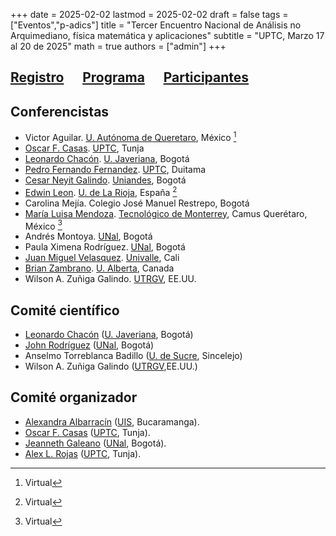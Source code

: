 +++
date      = 2025-02-02
lastmod   = 2025-02-02
draft     = false
tags      = ["Eventos","p-adics"]
title     = "Tercer Encuentro Nacional de Análisis no Arquimediano, física matemática y aplicaciones"
subtitle  = "UPTC, Marzo 17 al 20 de 2025"
math      = true
authors   = ["admin"]
+++

## **[Registro](https://docs.google.com/forms/d/1F-isLevdxRscKoi074pfHJcafywxA929zvF-OXGVv_c/preview)**  &nbsp;&nbsp;&nbsp;&nbsp; [Programa](https://matematicas.netlify.app/post/padicos3/programa/) &nbsp;&nbsp;&nbsp;&nbsp; [Participantes](https://matematicas.netlify.app/post/padicos3/participantes/)

## Conferencistas

* Victor Aguilar. [U. Autónoma de Queretaro](https://www.uaq.mx/), México [^1]
*  [Oscar F. Casas](https://matematicas.netlify.app/authors/casas-o/). [UPTC](https://www.uptc.edu.co/sitio/portal/), Tunja
* [Leonardo Chacón](https://perfilesycapacidades.javeriana.edu.co/en/persons/leonardo.chacon). [U. Javeriana](https://www.javeriana.edu.co/inicio), Bogotá
* [Pedro Fernando Fernandez](https://sites.google.com/view/pedrofernandofernandezespinosa/home). [UPTC](https://www.uptc.edu.co/sitio/portal/), Duitama
* [Cesar Neyit Galindo](https://matematicas.uniandes.edu.co/es/profesores/cesar-neyit-galindo-martinez). [Uniandes](https://www.uniandes.edu.co/), Bogotá
* [Edwin Leon](https://riemann.unizar.es/~eleon/). [U. de La Rioja](https://www.unirioja.es/), España [^1]
* Carolina Mejía. Colegio José Manuel Restrepo, Bogotá
* [María Luisa Mendoza](https://research.tec.mx/vivo-tec/display/PID_318191). [Tecnológico de Monterrey](https://tec.mx/es), Camus Querétaro, México [^1]
* Andrés Montoya. [UNal](https://unal.edu.co/), Bogotá
* Paula Ximena Rodríguez. [UNal](https://unal.edu.co/), Bogotá
* [Juan Miguel Velasquez](https://ciencias.univalle.edu.co/departamento-de-matematicas/personal/docentes/docentes-nombrados/juan-miguel-velasquez). [Univalle](https://www.univalle.edu.co/), Cali
* [Brian Zambrano](https://sites.google.com/ualberta.ca/ilmee/people/brian-zambrano). [U. Alberta](https://www.ualberta.ca/en/index.html), Canada
* Wilson  A. Zuñiga Galindo. [UTRGV](https://www.utrgv.edu/), EE.UU.

[^1]: Virtual


## **Comité científico**

* [Leonardo Chacón](https://perfilesycapacidades.javeriana.edu.co/en/persons/leonardo.chacon) ([U. Javeriana](https://www.javeriana.edu.co/inicio), Bogotá)
* [John Rodríguez](http://www.hermes.unal.edu.co/pages/Docentes/Docente.jsf?u=jjrodriguezv) ([UNal](https://unal.edu.co/), Bogotá)
* Anselmo Torreblanca Badillo ([U. de Sucre](https://unisucre.edu.co/), Sincelejo)
* Wilson  A. Zuñiga Galindo ([UTRGV](https://www.utrgv.edu/),EE.UU.)

  
## **Comité organizador**

* [Alexandra Albarracín](https://profesores.uis.edu.co/adriana-alexandra-albarracin-mantilla-es/) ([UIS](https://uis.edu.co/es/), Bucaramanga).
* [Oscar F. Casas](https://matematicas.netlify.app/authors/casas-o/) ([UPTC](https://www.uptc.edu.co/sitio/portal/), Tunja).
* [Jeanneth Galeano](http://www.hermes.unal.edu.co/pages/Docentes/Docente.jsf?u=jgaleanop) ([UNal](https://unal.edu.co/), Bogotá).
* [Alex L. Rojas](https://matematicas.netlify.app/authors/rojas-a/) ([UPTC](https://www.uptc.edu.co/sitio/portal/), Tunja).

